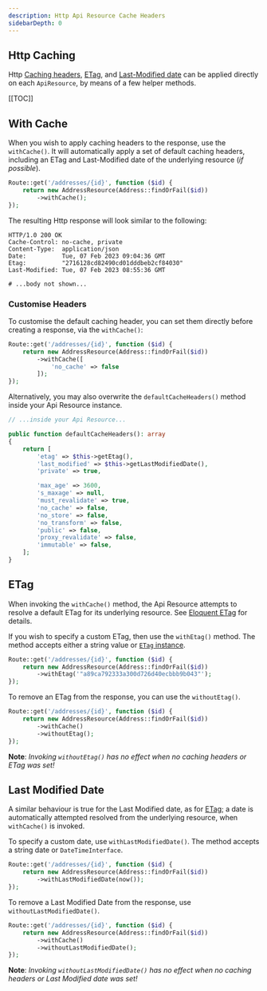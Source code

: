 ```yaml
---
description: Http Api Resource Cache Headers
sidebarDepth: 0
---
```


## Http Caching

Http [Caching headers](https://developer.mozilla.org/en-US/docs/Web/HTTP/Headers/Cache-Control), [ETag](https://developer.mozilla.org/en-US/docs/Web/HTTP/Headers/ETag), and [Last-Modified date](https://developer.mozilla.org/en-US/docs/Web/HTTP/Headers/Last-Modified) can be applied directly on each `ApiResource`, by means of a few helper methods.

[[TOC]]

## With Cache 

When you wish to apply caching headers to the response, use the `withCache()`.
It will automatically apply a set of default caching headers, including an ETag and Last-Modified date of the underlying resource (_if possible_).

```php
Route::get('/addresses/{id}', function ($id) {
    return new AddressResource(Address::findOrFail($id))
        ->withCache();
});
```

The resulting Http response will look similar to the following:

```
HTTP/1.0 200 OK
Cache-Control: no-cache, private
Content-Type:  application/json
Date:          Tue, 07 Feb 2023 09:04:36 GMT
Etag:          "2716128cd82490cd01dddbeb2cf84030"
Last-Modified: Tue, 07 Feb 2023 08:55:36 GMT

# ...body not shown...
```

### Customise Headers

To customise the default caching header, you can set them directly before creating a response, via the `withCache()`:

```php
Route::get('/addresses/{id}', function ($id) {
    return new AddressResource(Address::findOrFail($id))
        ->withCache([
            'no_cache' => false
        ]);
});
```

Alternatively, you may also overwrite the `defaultCacheHeaders()` method inside your Api Resource instance.

```php
// ...inside your Api Resource...

public function defaultCacheHeaders(): array
{
    return [
        'etag' => $this->getEtag(),
        'last_modified' => $this->getLastModifiedDate(),
        'private' => true,

        'max_age' => 3600,
        's_maxage' => null,
        'must_revalidate' => true,
        'no_cache' => false,
        'no_store' => false,
        'no_transform' => false,
        'public' => false,
        'proxy_revalidate' => false,
        'immutable' => false,
    ];
}
```

## ETag

When invoking the `withCache()` method, the Api Resource attempts to resolve a default ETag for its underlying resource.
See [Eloquent ETag](../../../etags/etags/eloquent.md) for details.

If you wish to specify a custom ETag, then use the `withEtag()` method. 
The method accepts either a string value or [`ETag` instance](../../../etags/etags/README.md).

```php
Route::get('/addresses/{id}', function ($id) {
    return new AddressResource(Address::findOrFail($id))
        ->withEtag('"a89ca792333a300d726d40ecbbb9b043"');
});
```

To remove an ETag from the response, you can use the `withoutEtag()`.

```php
Route::get('/addresses/{id}', function ($id) {
    return new AddressResource(Address::findOrFail($id))
        ->withCache()
        ->withoutEtag();
});
```

**Note**: _Invoking `withoutEtag()` has no effect when no caching headers or ETag was set!_

## Last Modified Date

A similar behaviour is true for the Last Modified date, as for [ETag](#etag); a date is automatically attempted resolved from the underlying resource, when `withCache()` is invoked.

To specify a custom date, use `withLastModifiedDate()`.
The method accepts a string date or `DateTimeInterface`.

```php
Route::get('/addresses/{id}', function ($id) {
    return new AddressResource(Address::findOrFail($id))
        ->withLastModifiedDate(now());
});
```

To remove a Last Modified Date from the response, use `withoutLastModifiedDate()`.

```php
Route::get('/addresses/{id}', function ($id) {
    return new AddressResource(Address::findOrFail($id))
        ->withCache()
        ->withoutLastModifiedDate();
});
```

**Note**: _Invoking `withoutLastModifiedDate()` has no effect when no caching headers or Last Modified date was set!_